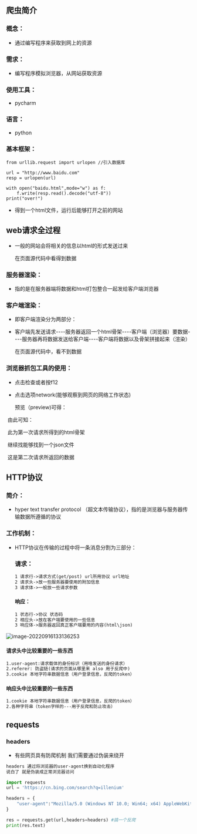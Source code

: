 ## 爬虫简介

### 概念：

- 通过编写程序来获取到网上的资源

### 需求：

- 编写程序模拟浏览器，从网站获取资源

### 使用工具：

- pycharm

### 语言：

- python

### 基本框架：

```pyth
from urllib.request import urlopen //引入数据库

url = "http://www.baidu.com"
resp = urlopen(url)

with open("baidu.html",mode="w") as f:
    f.write(resp.read().decode("utf-8"))
print("over!")
```

- 得到一个html文件，运行后能够打开之前的网站

## web请求全过程

- 一般的网站会将相关的信息以html的形式发送过来

  在页面源代码中看得到数据

### 服务器渲染：

- 指的是在服务器端将数据和html打包整合一起发给客户端浏览器

### 客户端渲染：

- 即客户端渲染分为两部分：

- 客户端先发送请求----服务器返回一个html骨架----客户端（浏览器）要数据----服务器再将数据发送给客户端----客户端将数据以及骨架拼接起来（渲染）

  在页面源代码中，看不到数据

### 浏览器抓包工具的使用：

- 点击检查或者按f12

- 点击选项network(能够观察到网页的网络工作状态)

  预览（preview)可得：


​		由此可知：

​		此为第一次请求所得到的html骨架

​		继续找能够找到一个json文件	

​		这是第二次请求所返回的数据

## HTTP协议

### 简介：

- hyper text transfer protocol （超文本传输协议），指的是浏览器与服务器传输数据所遵循的协议

### 工作机制：

- HTTP协议在传输的过程中将一条消息分割为三部分：

  ### 请求：

  ```txt
  1 请求行->请求方式(get/post) url所用协议 url地址
  2 请求头->放一些服务器要使用的附加信息
  3 请求体->一般放一些请求参数
  ```

  #### 响应：

  ```txt
  1 状态行->协议 状态码
  2 相应头->放在客户端要使用的一些信息
  3 响应体->服务器返回真正客户端要用的内容(html\json)
  ```


![image-20220916133136253](C:\Users\lyxdi\AppData\Roaming\Typora\typora-user-images\image-20220916133136253.png)

#### 请求头中比较重要的一些东西

```txt
1.user-agent:请求载体的身份标识（用啥发送的身份请求）
2.referer: 防盗链(请求的页面从哪里来 also 用于反爬中)
3.cookie 本地字符串数据信息（用户登录信息，反爬的token）
```

#### 响应头中比较重要的一些东西

```txt
1.cookie 本地字符串数据信息（用户登录信息，反爬的token）
2.各种字符串（token字样的---用于反爬和防止攻击）
```

## requests

### headers

- 有些网页具有防爬机制 我们需要通过伪装来绕开

```txt
headers 通过将浏览器的user-agent换到自动化程序
说白了 就是伪装成正常浏览器访问
```

```py
import requests
url = 'https://cn.bing.com/search?q=illenium'

headers = {
    "user-agent":"Mozilla/5.0 (Windows NT 10.0; Win64; x64) AppleWebKit/537.36 (KHTML, like Gecko) Chrome/105.0.0.0 Safari/537.36"
}

res = requests.get(url,headers=headers) #搞一个反爬
print(res.text)
```

